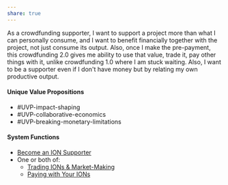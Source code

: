 ```yaml
---
share: true
---  
```

As a crowdfunding supporter, I want to support a project more than what I can personally consume, and I want to benefit financially together with the project, not just consume its output.
Also, once I make the pre-payment, this crowdfunding 2.0 gives me ability to use that value, trade it, pay other things with it, unlike crowdfunding 1.0 where I am stuck waiting. Also, I want to be a supporter even if I don't have money but by relating my own productive output. 

#### Unique Value Propositions
- #UVP-impact-shaping 
- #UVP-collaborative-economics 
- #UVP-breaking-monetary-limitations 

#### System Functions
- [Become an ION Supporter](./Become%20an%20ION%20Supporter.md)
- One or both of:
	- [Trading IONs & Market-Making](./Trading%20IONs%20&%20Market-Making.md)
	- [Paying with Your IONs](./Paying%20with%20Your%20IONs.md)